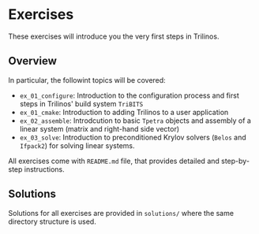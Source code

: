 # Exercises

These exercises will introduce you the very first steps in Trilinos.

## Overview

In particular, the followint topics will be covered:

- `ex_01_configure`: Introduction to the configuration process and first steps in Trilinos' build system `TriBITS`
- `ex_01_cmake`: Introduction to adding Trilinos to a user application
- `ex_02_assemble`: Introdcution to basic `Tpetra` objects and assembly of a linear system (matrix and right-hand side vector)
- `ex_03_solve`: Introduction to preconditioned Krylov solvers (`Belos` and `Ifpack2`) for solving linear systems.

All exercises come with `README.md` file, that provides detailed and step-by-step instructions.

## Solutions

Solutions for all exercises are provided in `solutions/`
where the same directory structure is used.
